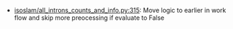 * [isoslam/all_introns_counts_and_info.py:315](isoslam/all_introns_counts_and_info.py#L315): Move logic to earlier in work flow and skip more preocessing if evaluate to False
